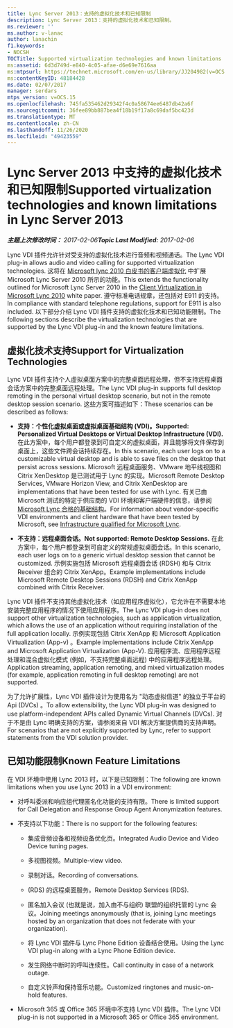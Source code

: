 ```yaml
---
title: Lync Server 2013：支持的虚拟化技术和已知限制
description: Lync Server 2013：支持的虚拟化技术和已知限制。
ms.reviewer: ''
ms.author: v-lanac
author: lanachin
f1.keywords:
- NOCSH
TOCTitle: Supported virtualization technologies and known limitations
ms:assetid: 6d3d749d-e840-4c05-afae-d6e69e7616aa
ms:mtpsurl: https://technet.microsoft.com/en-us/library/JJ204982(v=OCS.15)
ms:contentKeyID: 48184428
ms.date: 02/07/2017
manager: serdars
mtps_version: v=OCS.15
ms.openlocfilehash: 745fa535462d29342f4c0a58674ee6487db42a6f
ms.sourcegitcommit: 36fee89bb887bea4f18b19f17a8c69daf5bc423d
ms.translationtype: MT
ms.contentlocale: zh-CN
ms.lasthandoff: 11/26/2020
ms.locfileid: "49423559"
---
```

# <a name="supported-virtualization-technologies-and-known-limitations-in-lync-server-2013"></a><span data-ttu-id="ebf6b-103">Lync Server 2013 中支持的虚拟化技术和已知限制</span><span class="sxs-lookup"><span data-stu-id="ebf6b-103">Supported virtualization technologies and known limitations in Lync Server 2013</span></span>

<div data-xmlns="http://www.w3.org/1999/xhtml">

<div class="topic" data-xmlns="http://www.w3.org/1999/xhtml" data-msxsl="urn:schemas-microsoft-com:xslt" data-cs="https://msdn.microsoft.com/">

<div data-asp="https://msdn2.microsoft.com/asp">



</div>

<div id="mainSection">

<div id="mainBody"><span data-ttu-id="ebf6b-104">

<span> </span></span><span class="sxs-lookup"><span data-stu-id="ebf6b-104">

<span> </span></span></span>

<span data-ttu-id="ebf6b-105">_**主题上次修改时间：** 2017-02-06_</span><span class="sxs-lookup"><span data-stu-id="ebf6b-105">_**Topic Last Modified:** 2017-02-06_</span></span>

<span data-ttu-id="ebf6b-106">Lync VDI 插件允许针对受支持的虚拟化技术进行音频和视频通话。</span><span class="sxs-lookup"><span data-stu-id="ebf6b-106">The Lync VDI plug-in allows audio and video calling for supported virtualization technologies.</span></span> <span data-ttu-id="ebf6b-107">这将在 [Microsoft lync 2010 白皮书的客户端虚拟化](https://go.microsoft.com/fwlink/?linkid=330447) 中扩展 Microsoft Lync Server 2010 所示的功能。</span><span class="sxs-lookup"><span data-stu-id="ebf6b-107">This extends the functionality outlined for Microsoft Lync Server 2010 in the [Client Virtualization in Microsoft Lync 2010](https://go.microsoft.com/fwlink/?linkid=330447) white paper.</span></span> <span data-ttu-id="ebf6b-108">遵守标准电话规章，还包括对 E911 的支持。</span><span class="sxs-lookup"><span data-stu-id="ebf6b-108">In compliance with standard telephone regulations, support for E911 is also included.</span></span> <span data-ttu-id="ebf6b-109">以下部分介绍 Lync VDI 插件支持的虚拟化技术和已知功能限制。</span><span class="sxs-lookup"><span data-stu-id="ebf6b-109">The following sections describe the virtualization technologies that are supported by the Lync VDI plug-in and the known feature limitations.</span></span>

<div>

## <a name="support-for-virtualization-technologies"></a><span data-ttu-id="ebf6b-110">虚拟化技术支持</span><span class="sxs-lookup"><span data-stu-id="ebf6b-110">Support for Virtualization Technologies</span></span>

<span data-ttu-id="ebf6b-111">Lync VDI 插件支持个人虚拟桌面方案中的完整桌面远程处理，但不支持远程桌面会话方案中的完整桌面远程处理。</span><span class="sxs-lookup"><span data-stu-id="ebf6b-111">The Lync VDI plug-in supports full desktop remoting in the personal virtual desktop scenario, but not in the remote desktop session scenario.</span></span> <span data-ttu-id="ebf6b-112">这些方案可描述如下：</span><span class="sxs-lookup"><span data-stu-id="ebf6b-112">These scenarios can be described as follows:</span></span>

  - <span data-ttu-id="ebf6b-113">**支持：个性化虚拟桌面或虚拟桌面基础结构 (VDI)。**</span><span class="sxs-lookup"><span data-stu-id="ebf6b-113">**Supported: Personalized Virtual Desktops or Virtual Desktop Infrastructure (VDI).**</span></span>   <span data-ttu-id="ebf6b-114">在此方案中，每个用户都登录到可自定义的虚拟桌面，并且能够将文件保存到桌面上，这些文件跨会话持续存在。</span><span class="sxs-lookup"><span data-stu-id="ebf6b-114">In this scenario, each user logs on to a customizable virtual desktop and is able to save files on the desktop that persist across sessions.</span></span> <span data-ttu-id="ebf6b-115">Microsoft 远程桌面服务、VMware 地平线视图和 Citrix XenDesktop 是已测试用于 Lync 的实现。</span><span class="sxs-lookup"><span data-stu-id="ebf6b-115">Microsoft Remote Desktop Services, VMware Horizon View, and Citrix XenDesktop are implementations that have been tested for use with Lync.</span></span> <span data-ttu-id="ebf6b-116">有关已由 Microsoft 测试的特定于供应商的 VDI 环境和客户端硬件的信息，请参阅 [Microsoft Lync 合格的基础结构](https://go.microsoft.com/fwlink/?linkid=313435)。</span><span class="sxs-lookup"><span data-stu-id="ebf6b-116">For information about vendor-specific VDI environments and client hardware that have been tested by Microsoft, see [Infrastructure qualified for Microsoft Lync](https://go.microsoft.com/fwlink/?linkid=313435).</span></span>

  - <span data-ttu-id="ebf6b-117">**不支持：远程桌面会话。**</span><span class="sxs-lookup"><span data-stu-id="ebf6b-117">**Not supported: Remote Desktop Sessions.**</span></span>   <span data-ttu-id="ebf6b-118">在此方案中，每个用户都登录到可自定义的常规虚拟桌面会话。</span><span class="sxs-lookup"><span data-stu-id="ebf6b-118">In this scenario, each user logs on to a generic virtual desktop session that cannot be customized.</span></span> <span data-ttu-id="ebf6b-119">示例实施包括 Microsoft 远程桌面会话 (RDSH) 和与 Citrix Receiver 组合的 Citrix XenApp。</span><span class="sxs-lookup"><span data-stu-id="ebf6b-119">Example implementations include Microsoft Remote Desktop Sessions (RDSH) and Citrix XenApp combined with Citrix Receiver.</span></span>

<span data-ttu-id="ebf6b-120">Lync VDI 插件不支持其他虚拟化技术（如应用程序虚拟化），它允许在不需要本地安装完整应用程序的情况下使用应用程序。</span><span class="sxs-lookup"><span data-stu-id="ebf6b-120">The Lync VDI plug-in does not support other virtualization technologies, such as application virtualization, which allows the use of an application without requiring installation of the full application locally.</span></span> <span data-ttu-id="ebf6b-121">示例实现包括 Citrix XenApp 和 Microsoft Application Virtualization (App-v) 。</span><span class="sxs-lookup"><span data-stu-id="ebf6b-121">Example implementations include Citrix XenApp and Microsoft Application Virtualization (App-V).</span></span> <span data-ttu-id="ebf6b-122">应用程序流、应用程序远程处理和混合虚拟化模式 (例如，不支持完整桌面远程) 中的应用程序远程处理。</span><span class="sxs-lookup"><span data-stu-id="ebf6b-122">Application streaming, application remoting, and mixed virtualization modes (for example, application remoting in full desktop remoting) are not supported.</span></span>

<span data-ttu-id="ebf6b-123">为了允许扩展性，Lync VDI 插件设计为使用名为 "动态虚拟信道" 的独立于平台的 Api (DVCs) 。</span><span class="sxs-lookup"><span data-stu-id="ebf6b-123">To allow extensibility, the Lync VDI plug-in was designed to use platform-independent APIs called Dynamic Virtual Channels (DVCs).</span></span> <span data-ttu-id="ebf6b-124">对于不是由 Lync 明确支持的方案，请参阅来自 VDI 解决方案提供商的支持声明。</span><span class="sxs-lookup"><span data-stu-id="ebf6b-124">For scenarios that are not explicitly supported by Lync, refer to support statements from the VDI solution provider.</span></span>

</div>

<div>

## <a name="known-feature-limitations"></a><span data-ttu-id="ebf6b-125">已知功能限制</span><span class="sxs-lookup"><span data-stu-id="ebf6b-125">Known Feature Limitations</span></span>

<span data-ttu-id="ebf6b-126">在 VDI 环境中使用 Lync 2013 时，以下是已知限制：</span><span class="sxs-lookup"><span data-stu-id="ebf6b-126">The following are known limitations when you use Lync 2013 in a VDI environment:</span></span>

  - <span data-ttu-id="ebf6b-127">对呼叫委派和响应组代理匿名化功能的支持有限。</span><span class="sxs-lookup"><span data-stu-id="ebf6b-127">There is limited support for Call Delegation and Response Group Agent Anonymization features.</span></span>

  - <span data-ttu-id="ebf6b-128">不支持以下功能：</span><span class="sxs-lookup"><span data-stu-id="ebf6b-128">There is no support for the following features:</span></span>
    
      - <span data-ttu-id="ebf6b-129">集成音频设备和视频设备优化页。</span><span class="sxs-lookup"><span data-stu-id="ebf6b-129">Integrated Audio Device and Video Device tuning pages.</span></span>
    
      - <span data-ttu-id="ebf6b-130">多视图视频。</span><span class="sxs-lookup"><span data-stu-id="ebf6b-130">Multiple-view video.</span></span>
    
      - <span data-ttu-id="ebf6b-131">录制对话。</span><span class="sxs-lookup"><span data-stu-id="ebf6b-131">Recording of conversations.</span></span>
    
      - <span data-ttu-id="ebf6b-132"> (RDS) 的远程桌面服务。</span><span class="sxs-lookup"><span data-stu-id="ebf6b-132">Remote Desktop Services (RDS).</span></span>
    
      - <span data-ttu-id="ebf6b-133">匿名加入会议 (也就是说，加入由不与组织) 联盟的组织托管的 Lync 会议。</span><span class="sxs-lookup"><span data-stu-id="ebf6b-133">Joining meetings anonymously (that is, joining Lync meetings hosted by an organization that does not federate with your organization).</span></span>
    
      - <span data-ttu-id="ebf6b-134">将 Lync VDI 插件与 Lync Phone Edition 设备结合使用。</span><span class="sxs-lookup"><span data-stu-id="ebf6b-134">Using the Lync VDI plug-in along with a Lync Phone Edition device.</span></span>
    
      - <span data-ttu-id="ebf6b-135">发生网络中断时的呼叫连续性。</span><span class="sxs-lookup"><span data-stu-id="ebf6b-135">Call continuity in case of a network outage.</span></span>
    
      - <span data-ttu-id="ebf6b-136">自定义铃声和保持音乐功能。</span><span class="sxs-lookup"><span data-stu-id="ebf6b-136">Customized ringtones and music-on-hold features.</span></span>

  - <span data-ttu-id="ebf6b-137">Microsoft 365 或 Office 365 环境中不支持 Lync VDI 插件。</span><span class="sxs-lookup"><span data-stu-id="ebf6b-137">The Lync VDI plug-in is not supported in a Microsoft 365 or Office 365 environment.</span></span>

<span data-ttu-id="ebf6b-138"></div>

</div>

<span> </span>

</div>

</div>

</span><span class="sxs-lookup"><span data-stu-id="ebf6b-138"></div>

</div>

<span> </span>

</div>

</div>

</span></span></div>

